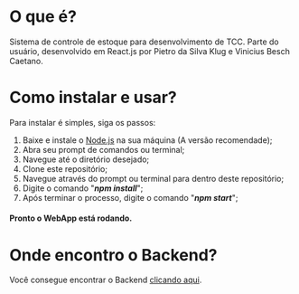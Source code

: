 # O que é?

Sistema de controle de estoque para desenvolvimento de TCC. Parte do usuário, desenvolvido em React.js por Pietro da Silva Klug e Vinicius Besch Caetano.

# Como instalar e usar?

Para instalar é simples, siga os passos:

1. Baixe e instale o [Node.js](https://nodejs.org/en/) na sua máquina (A versão recomendade);
1. Abra seu prompt de comandos ou terminal;
1. Navegue até o diretório desejado;
1. Clone este repositório;
1. Navegue através do prompt ou terminal para dentro deste repositório;
1. Digite o comando "***npm install***";
1. Após terminar o processo, digite o comando "***npm start***";

#### Pronto o WebApp está rodando.

# Onde encontro o Backend?

Você consegue encontrar o Backend [clicando aqui](https://github.com/VINICIUSCAETANO/estoque-ferragem).
